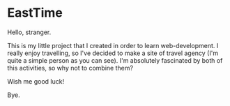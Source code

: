# EastTime

Hello, stranger.

This is my little project that I created in order to learn web-development. I really enjoy travelling, so I've decided to make a site of travel agency (I'm quite a simple person as you can see).
I'm absolutely fascinated by both of this activities, so why not to combine them?

Wish me good luck!

Bye.
